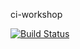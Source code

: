 ci-workshop

[![Build Status](https://travis-ci.org/Veraghin/ci-workshop.svg?branch=master)](https://travis-ci.org/Veraghin/ci-workshop)
